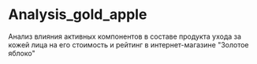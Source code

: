 # Analysis_gold_apple
Анализ влияния активных компонентов в составе продукта ухода за кожей лица на его стоимость и рейтинг в интернет-магазине "Золотое яблоко"
